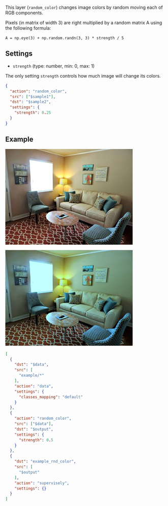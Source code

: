 This layer (`random_color`) changes image colors by random moving each of RGB components.

Pixels (in matrix of width 3) are right multiplied by a random matrix A using the following formula:

```
A = np.eye(3) + np.random.randn(3, 3) * strength / 5
```

## Settings

- `strength` (type: number, min: 0, max: 1)

The only setting `strength` controls how much image will change its colors.

```json
{
  "action": "random_color",
  "src": ["$sample1"],
  "dst": "$sample2",
  "settings": {
    "strength": 0.25
  }
}
```

## Example

![Original image](../../assets/legacy/export/random_color/input.jpg)

![Resulting image](../../assets/legacy/export/random_color/output.jpg)

```json
[
  {
    "dst": "$data",
    "src": [
      "example/*"
    ],
    "action": "data",
    "settings": {
      "classes_mapping": "default"
    }
  },
  {
    "action": "random_color",
    "src": ["$data"],
    "dst": "$output",
    "settings": {
      "strength": 0.5
    }
  },
  {
    "dst": "example_rnd_color",
    "src": [
      "$output"
    ],
    "action": "supervisely",
    "settings": {}
  }
]
```
